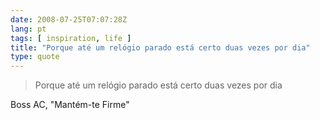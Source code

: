 ```yaml
---
date: 2008-07-25T07:07:28Z
lang: pt
tags: [ inspiration, life ]
title: "Porque até um relógio parado está certo duas vezes por dia"
type: quote
---
```


> Porque até um relógio parado está certo duas vezes por dia

Boss AC, "Mantém-te Firme"

